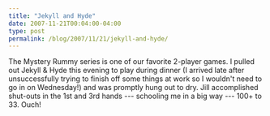 ```yaml
---
title: "Jekyll and Hyde"
date: 2007-11-21T00:04:00-04:00
type: post
permalink: /blog/2007/11/21/jekyll-and-hyde/
---
```

The Mystery Rummy series is one of our favorite 2-player games. I pulled out Jekyll & Hyde this evening to play during dinner (I arrived late after unsuccessfully trying to finish off some things at work so I wouldn't need to go in on Wednesday!) and was promptly hung out to dry. Jill accomplished shut-outs in the 1st and 3rd hands --- schooling me in a big way --- 100+ to 33. Ouch!
